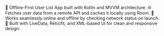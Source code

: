 📱 Offline-First User List App built with Kotlin and MVVM architecture.
🌐 Fetches user data from a remote API and caches it locally using Room.
📶 Works seamlessly online and offline by checking network status on launch.
🧩 Built with LiveData, Retrofit, and XML-based UI for clean and responsive design.

